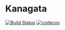 # Kanagata

[![Build Status](https://travis-ci.org/mike-neko/Kanagata.svg?branch=master)](https://travis-ci.org/mike-neko/Kanagata)
[![codecov](https://codecov.io/gh/mike-neko/Kanagata/branch/master/graph/badge.svg)](https://codecov.io/gh/mike-neko/Kanagata)


